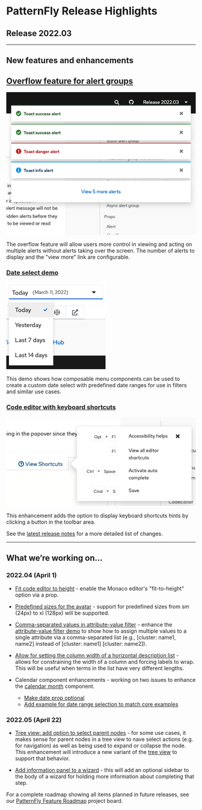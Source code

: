 # PatternFly Release Highlights
## Release 2022.03
----------------------------------------------------------
## New features and enhancements

## [Overflow feature for alert groups](https://www.patternfly.org/v4/components/alert-group#toast-alert-group-with-overflow-capture)

![toast alerts with overflow capture](./img/alert-group-overflow.png)

The overflow feature will allow users more control in viewing and acting on multiple alerts without alerts taking over the screen. The number of alerts to display and the "view more" link are configurable.

### [Date select demo](https://www.patternfly.org/v4/demos/composable-menu#composable-date-select)

![composable date select menu](./img/date-select.png)

This demo shows how composable menu components can be used to create a custom date select with predefined date ranges for use in filters and similar use cases.

### [Code editor with keyboard shortcuts](https://www.patternfly.org/v4/components/code-editor#with-shortcut-menu-and-main-header-content.)

![code editor with keyboard shortcuts popover](./img/code-editor-shortcuts.png)

This enhancement adds the option to display keyboard shortcuts hints by clicking a button in the toolbar area.

See the [latest release notes](https://www.patternfly.org/v4/developer-resources/release-notes) for a more detailed list of changes.

-----------------------------------------------------------------------------

## What we’re working on...

### 2022.04 (April 1)

* [Fit code editor to height](https://github.com/patternfly/patternfly-react/issues/6226)  - enable the Monaco editor's "fit-to-height" option via a prop.

* [Predefined sizes for the avatar](https://github.com/patternfly/patternfly-react/issues/6905) - support for predefined sizes from sm (24px) to xl (128px) will be supported.

* [Comma-separated values in attribute-value filter](https://github.com/patternfly/patternfly-react/issues/6795) - enhance the [attribute-value filter demo](https://www.patternfly.org/v4/components/text-input-group/react-demos/) to show how to assign multiple values to a single attribute via a comma-separated list (e.g., [cluster: name1, name2] instead of [cluster: name1] [cluster: name2]).

* [Allow for setting the column width of a horizontal description list](https://github.com/patternfly/patternfly-react/issues/6866) - allows for constraining the width of a column and forcing labels to wrap. This will be useful when terms in the list have very different lengths.

* Calendar component enhancements - working on two issues to enhance the [calendar month](https://www.patternfly.org/v4/components/calendar-month) component.
  * [Make date prop optional](https://github.com/patternfly/patternfly-react/issues/7026)
  * [Add example for date range selection to match core examples](https://github.com/patternfly/patternfly-react/issues/7027)


### 2022.05 (April 22)

* [Tree view: add option to select parent nodes](https://github.com/patternfly/patternfly/issues/4724) - for some use cases, it makes sense for parent nodes in a tree view to nave select actions (e.g. for navigation) as well as being used to expand or collapse the node. This enhancement will introduce a new variant of the [tree view](https://www.patternfly.org/v4/components/tree-view) to support that behavior.

* [Add information panel to a wizard](https://github.com/patternfly/patternfly/issues/4611) - this will add an optional sidebar to the body of a wizard for holding more information about completing that step.

For a complete roadmap showing all items planned in future releases, see our [PatternFly Feature Roadmap](https://github.com/orgs/patternfly/projects/4?fullscreen=true) project board.
